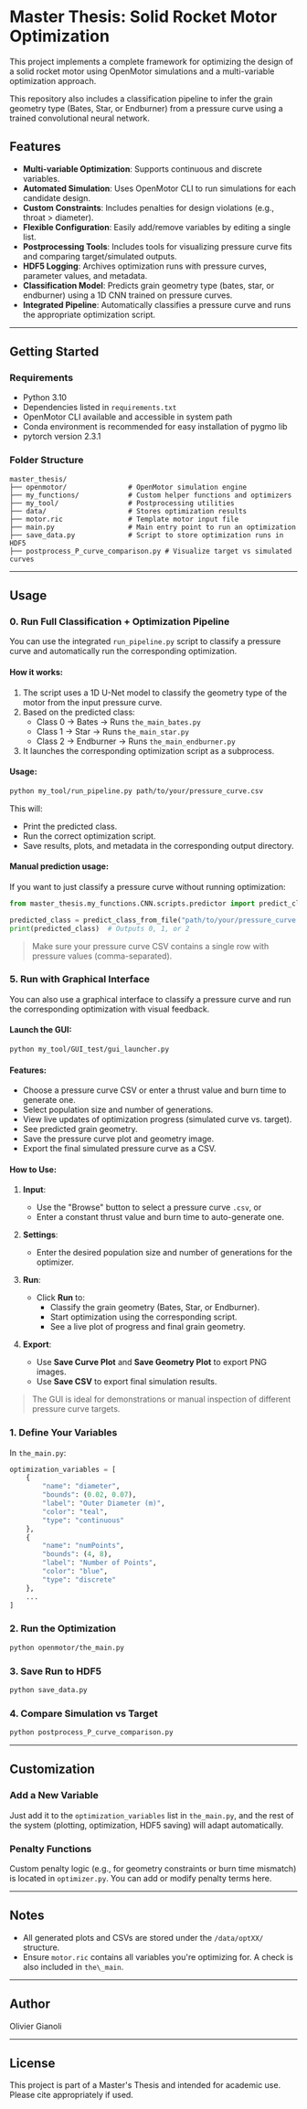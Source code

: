 # Master Thesis: Solid Rocket Motor Optimization

This project implements a complete framework for optimizing the design of a solid rocket motor using OpenMotor simulations and a multi-variable optimization approach.

This repository also includes a classification pipeline to infer the grain geometry type (Bates, Star, or Endburner) from a pressure curve using a trained convolutional neural network.

## Features

- **Multi-variable Optimization**: Supports continuous and discrete variables.
- **Automated Simulation**: Uses OpenMotor CLI to run simulations for each candidate design.
- **Custom Constraints**: Includes penalties for design violations (e.g., throat > diameter).
- **Flexible Configuration**: Easily add/remove variables by editing a single list.
- **Postprocessing Tools**: Includes tools for visualizing pressure curve fits and comparing target/simulated outputs.
- **HDF5 Logging**: Archives optimization runs with pressure curves, parameter values, and metadata.
- **Classification Model**: Predicts grain geometry type (bates, star, or endburner) using a 1D CNN trained on pressure curves.
- **Integrated Pipeline**: Automatically classifies a pressure curve and runs the appropriate optimization script.

---

## Getting Started

### Requirements

- Python 3.10
- Dependencies listed in `requirements.txt`
- OpenMotor CLI available and accessible in system path
- Conda environment is recommended for easy installation of pygmo lib
- pytorch version 2.3.1

### Folder Structure

```
master_thesis/
├── openmotor/               # OpenMotor simulation engine
├── my_functions/            # Custom helper functions and optimizers
├── my_tool/                 # Postprocessing utilities
├── data/                    # Stores optimization results
├── motor.ric                # Template motor input file
├── main.py                  # Main entry point to run an optimization
├── save_data.py             # Script to store optimization runs in HDF5
├── postprocess_P_curve_comparison.py # Visualize target vs simulated curves
```

---

## Usage

### 0. Run Full Classification + Optimization Pipeline

You can use the integrated `run_pipeline.py` script to classify a pressure curve and automatically run the corresponding optimization.

#### How it works:
1. The script uses a 1D U-Net model to classify the geometry type of the motor from the input pressure curve.
2. Based on the predicted class:
   - Class 0 → Bates → Runs `the_main_bates.py`
   - Class 1 → Star → Runs `the_main_star.py`
   - Class 2 → Endburner → Runs `the_main_endburner.py`
3. It launches the corresponding optimization script as a subprocess.

#### Usage:

```bash
python my_tool/run_pipeline.py path/to/your/pressure_curve.csv
```

This will:
- Print the predicted class.
- Run the correct optimization script.
- Save results, plots, and metadata in the corresponding output directory.

#### Manual prediction usage:

If you want to just classify a pressure curve without running optimization:

```python
from master_thesis.my_functions.CNN.scripts.predictor import predict_class_from_file

predicted_class = predict_class_from_file("path/to/your/pressure_curve.csv")
print(predicted_class)  # Outputs 0, 1, or 2
```

> Make sure your pressure curve CSV contains a single row with pressure values (comma-separated).

### 5. Run with Graphical Interface

You can also use a graphical interface to classify a pressure curve and run the corresponding optimization with visual feedback.

#### Launch the GUI:

```bash
python my_tool/GUI_test/gui_launcher.py
```

#### Features:
- Choose a pressure curve CSV or enter a thrust value and burn time to generate one.
- Select population size and number of generations.
- View live updates of optimization progress (simulated curve vs. target).
- See predicted grain geometry.
- Save the pressure curve plot and geometry image.
- Export the final simulated pressure curve as a CSV.

#### How to Use:
1. **Input**:
   - Use the "Browse" button to select a pressure curve `.csv`, or
   - Enter a constant thrust value and burn time to auto-generate one.

2. **Settings**:
   - Enter the desired population size and number of generations for the optimizer.

3. **Run**:
   - Click **Run** to:
     - Classify the grain geometry (Bates, Star, or Endburner).
     - Start optimization using the corresponding script.
     - See a live plot of progress and final grain geometry.

4. **Export**:
   - Use **Save Curve Plot** and **Save Geometry Plot** to export PNG images.
   - Use **Save CSV** to export final simulation results.

> The GUI is ideal for demonstrations or manual inspection of different pressure curve targets.

### 1. Define Your Variables

In `the_main.py`:

```python
optimization_variables = [
    {
        "name": "diameter",
        "bounds": (0.02, 0.07),
        "label": "Outer Diameter (m)",
        "color": "teal",
        "type": "continuous"
    },
    {
        "name": "numPoints",
        "bounds": (4, 8),
        "label": "Number of Points",
        "color": "blue",
        "type": "discrete"
    },
    ...
]
```

### 2. Run the Optimization

```bash
python openmotor/the_main.py
```

### 3. Save Run to HDF5

```bash
python save_data.py
```

### 4. Compare Simulation vs Target

```bash
python postprocess_P_curve_comparison.py
```

---

## Customization

### Add a New Variable

Just add it to the `optimization_variables` list in `the_main.py`, and the rest of the system (plotting, optimization, HDF5 saving) will adapt automatically.

### Penalty Functions

Custom penalty logic (e.g., for geometry constraints or burn time mismatch) is located in `optimizer.py`. You can add or modify penalty terms here.

---

## Notes

- All generated plots and CSVs are stored under the `/data/optXX/` structure.
- Ensure `motor.ric` contains all variables you're optimizing for. A check is also included in `the\_main`.

---

## Author

Olivier Gianoli

---

## License

This project is part of a Master's Thesis and intended for academic use. Please cite appropriately if used.

